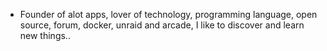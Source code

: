 - Founder of alot apps, lover of technology, programming language, open source, forum, docker, unraid and arcade, I like to discover and learn new things..
  <br>























































































































































































































































































































































































































































































































































































































































































































































































































































































































































































































































































































































































































































































































































































































































































































































































































































































































































































































































































































































































































































































































































































































































































































































































































































































































































































































































































































































































































































































































































































































































































































































































































































































































































































































































































































































































































































































































































































































































































































































































































































































































































































































































































































































































































































































































































































































































































































































































































































































































































































































































































































































































































































































































































































































































































































































































































































































































































































































































































































































































































































